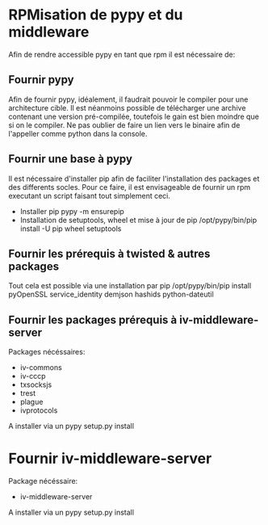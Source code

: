 # RPMisation de pypy et du middleware
Afin de rendre accessible pypy en tant que rpm il est nécessaire de:

## Fournir pypy
Afin de fournir pypy, idéalement, il faudrait pouvoir le compiler pour une architecture cible.
Il est néanmoins possible de télécharger une archive contenant une version pré-compilée, toutefois le gain est bien moindre que si on le compiler.
Ne pas oublier de faire un lien vers le binaire afin de l'appeller comme python dans la console.

## Fournir une base à pypy
Il est nécessaire d'installer pip afin de faciliter l'installation des packages et des differents socles.
Pour ce faire, il est envisageable de fournir un rpm executant un script faisant tout simplement ceci.

- Installer pip
pypy -m ensurepip 
- Installation de setuptools, wheel et mise à jour de pip
/opt/pypy/bin/pip install -U pip wheel setuptools

## Fournir les prérequis à twisted & autres packages
Tout cela est possible via une installation par pip 
/opt/pypy/bin/pip install pyOpenSSL service_identity demjson hashids python-dateutil

## Fournir les packages prérequis à iv-middleware-server
Packages nécéssaires:
- iv-commons
- iv-cccp
- txsocksjs
- trest
- plague
- ivprotocols

A installer via un pypy setup.py install

# Fournir iv-middleware-server
Package nécéssaire:
- iv-middleware-server

A installer via un pypy setup.py install

